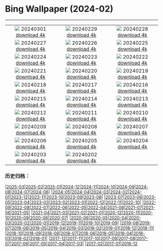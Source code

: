 # Bing Wallpaper (2024-02)
**************
| | | |
|:-:|:-:|:-:|
| ![](https://www.bing.com/th?id=OHR.Schmetterlingswiese_ZH-CN3740804088_1920x1080.jpg) 20240301 [download 4k](https://www.bing.com/th?id=OHR.Schmetterlingswiese_ZH-CN3740804088_UHD.jpg) | ![](https://www.bing.com/th?id=OHR.LeapingSquirrel_ZH-CN9112090462_1920x1080.jpg) 20240229 [download 4k](https://www.bing.com/th?id=OHR.LeapingSquirrel_ZH-CN9112090462_UHD.jpg) | ![](https://www.bing.com/th?id=OHR.BamburghCastleUK_ZH-CN3201531782_1920x1080.jpg) 20240228 [download 4k](https://www.bing.com/th?id=OHR.BamburghCastleUK_ZH-CN3201531782_UHD.jpg) |
| ![](https://www.bing.com/th?id=OHR.PolarBearCubs_ZH-CN2913942257_1920x1080.jpg) 20240227 [download 4k](https://www.bing.com/th?id=OHR.PolarBearCubs_ZH-CN2913942257_UHD.jpg) | ![](https://www.bing.com/th?id=OHR.GrandCanyonWinter_ZH-CN2640803517_1920x1080.jpg) 20240226 [download 4k](https://www.bing.com/th?id=OHR.GrandCanyonWinter_ZH-CN2640803517_UHD.jpg) | ![](https://www.bing.com/th?id=OHR.MtPrevostDuncan_ZH-CN2333619635_1920x1080.jpg) 20240225 [download 4k](https://www.bing.com/th?id=OHR.MtPrevostDuncan_ZH-CN2333619635_UHD.jpg) |
| ![](https://www.bing.com/th?id=OHR.LaternFestival2024_ZH-CN8050981828_1920x1080.jpg) 20240224 [download 4k](https://www.bing.com/th?id=OHR.LaternFestival2024_ZH-CN8050981828_UHD.jpg) | ![](https://www.bing.com/th?id=OHR.HaghartsinMonastery_ZH-CN1705226096_1920x1080.jpg) 20240223 [download 4k](https://www.bing.com/th?id=OHR.HaghartsinMonastery_ZH-CN1705226096_UHD.jpg) | ![](https://www.bing.com/th?id=OHR.BrightonBoxes_ZH-CN0947219018_1920x1080.jpg) 20240222 [download 4k](https://www.bing.com/th?id=OHR.BrightonBoxes_ZH-CN0947219018_UHD.jpg) |
| ![](https://www.bing.com/th?id=OHR.YosemiteFirefall_ZH-CN2236242565_1920x1080.jpg) 20240221 [download 4k](https://www.bing.com/th?id=OHR.YosemiteFirefall_ZH-CN2236242565_UHD.jpg) | ![](https://www.bing.com/th?id=OHR.PeakDistrictNP_ZH-CN1987784653_1920x1080.jpg) 20240220 [download 4k](https://www.bing.com/th?id=OHR.PeakDistrictNP_ZH-CN1987784653_UHD.jpg) | ![](https://www.bing.com/th?id=OHR.CarnavalTenerife_ZH-CN1559136778_1920x1080.jpg) 20240219 [download 4k](https://www.bing.com/th?id=OHR.CarnavalTenerife_ZH-CN1559136778_UHD.jpg) |
| ![](https://www.bing.com/th?id=OHR.DominicaWhales_ZH-CN1293650397_1920x1080.jpg) 20240218 [download 4k](https://www.bing.com/th?id=OHR.DominicaWhales_ZH-CN1293650397_UHD.jpg) | ![](https://www.bing.com/th?id=OHR.LakeDolomites_ZH-CN2317113886_1920x1080.jpg) 20240217 [download 4k](https://www.bing.com/th?id=OHR.LakeDolomites_ZH-CN2317113886_UHD.jpg) | ![](https://www.bing.com/th?id=OHR.BackyardBird_ZH-CN0522695977_1920x1080.jpg) 20240216 [download 4k](https://www.bing.com/th?id=OHR.BackyardBird_ZH-CN0522695977_UHD.jpg) |
| ![](https://www.bing.com/th?id=OHR.HippopotamusDay_ZH-CN0518367336_1920x1080.jpg) 20240215 [download 4k](https://www.bing.com/th?id=OHR.HippopotamusDay_ZH-CN0518367336_UHD.jpg) | ![](https://www.bing.com/th?id=OHR.BowingCrane_ZH-CN0143761293_1920x1080.jpg) 20240214 [download 4k](https://www.bing.com/th?id=OHR.BowingCrane_ZH-CN0143761293_UHD.jpg) | ![](https://www.bing.com/th?id=OHR.MarignyBeads_ZH-CN9346804869_1920x1080.jpg) 20240213 [download 4k](https://www.bing.com/th?id=OHR.MarignyBeads_ZH-CN9346804869_UHD.jpg) |
| ![](https://www.bing.com/th?id=OHR.GiantTortoise_ZH-CN9220903689_1920x1080.jpg) 20240212 [download 4k](https://www.bing.com/th?id=OHR.GiantTortoise_ZH-CN9220903689_UHD.jpg) | ![](https://www.bing.com/th?id=OHR.FolegandrosGreece_ZH-CN7803666477_1920x1080.jpg) 20240211 [download 4k](https://www.bing.com/th?id=OHR.FolegandrosGreece_ZH-CN7803666477_UHD.jpg) | ![](https://www.bing.com/th?id=OHR.SpringFestival2024_ZH-CN7514007541_1920x1080.jpg) 20240210 [download 4k](https://www.bing.com/th?id=OHR.SpringFestival2024_ZH-CN7514007541_UHD.jpg) |
| ![](https://www.bing.com/th?id=OHR.ChineseNewYearEve2024_ZH-CN7153418405_1920x1080.jpg) 20240209 [download 4k](https://www.bing.com/th?id=OHR.ChineseNewYearEve2024_ZH-CN7153418405_UHD.jpg) | ![](https://www.bing.com/th?id=OHR.MtHoodOregon_ZH-CN6068357532_1920x1080.jpg) 20240208 [download 4k](https://www.bing.com/th?id=OHR.MtHoodOregon_ZH-CN6068357532_UHD.jpg) | ![](https://www.bing.com/th?id=OHR.StJamesPool_ZH-CN5930624359_1920x1080.jpg) 20240207 [download 4k](https://www.bing.com/th?id=OHR.StJamesPool_ZH-CN5930624359_UHD.jpg) |
| ![](https://www.bing.com/th?id=OHR.LakeTahoeRock_ZH-CN5770740919_1920x1080.jpg) 20240206 [download 4k](https://www.bing.com/th?id=OHR.LakeTahoeRock_ZH-CN5770740919_UHD.jpg) | ![](https://www.bing.com/th?id=OHR.LakeBledSunrise_ZH-CN5580697031_1920x1080.jpg) 20240205 [download 4k](https://www.bing.com/th?id=OHR.LakeBledSunrise_ZH-CN5580697031_UHD.jpg) | ![](https://www.bing.com/th?id=OHR.DevetashkaCave_ZH-CN5186222166_1920x1080.jpg) 20240204 [download 4k](https://www.bing.com/th?id=OHR.DevetashkaCave_ZH-CN5186222166_UHD.jpg) |
| ![](https://www.bing.com/th?id=OHR.VeniceCarnival_ZH-CN4965898587_1920x1080.jpg) 20240203 [download 4k](https://www.bing.com/th?id=OHR.VeniceCarnival_ZH-CN4965898587_UHD.jpg) | ![](https://www.bing.com/th?id=OHR.AlpineMarmot_ZH-CN3818584615_1920x1080.jpg) 20240202 [download 4k](https://www.bing.com/th?id=OHR.AlpineMarmot_ZH-CN3818584615_UHD.jpg) |  |

### 历史归档：

|[2025-03](/../2025-03/2025-03.md)|[2025-02](/../2025-02/2025-02.md)|[2025-01](/../2025-01/2025-01.md)|[2024-12](/../2024-12/2024-12.md)|[2024-11](/../2024-11/2024-11.md)|[2024-10](/../2024-10/2024-10.md)|[2024-09](/../2024-09/2024-09.md)|[2024-08](/../2024-08/2024-08.md)|[2024-07](/../2024-07/2024-07.md)|[2024-06](/../2024-06/2024-06.md)|
|[2024-05](/../2024-05/2024-05.md)|[2024-04](/../2024-04/2024-04.md)|[2024-03](/../2024-03/2024-03.md)|[2024-02](/2024-02.md)|[2024-01](/../2024-01/2024-01.md)|[2023-12](/../2023-12/2023-12.md)|[2023-11](/../2023-11/2023-11.md)|[2023-10](/../2023-10/2023-10.md)|[2023-09](/../2023-09/2023-09.md)|[2023-08](/../2023-08/2023-08.md)|
|[2023-07](/../2023-07/2023-07.md)|[2023-06](/../2023-06/2023-06.md)|[2023-05](/../2023-05/2023-05.md)|[2023-04](/../2023-04/2023-04.md)|[2023-03](/../2023-03/2023-03.md)|[2023-02](/../2023-02/2023-02.md)|[2023-01](/../2023-01/2023-01.md)|[2022-12](/../2022-12/2022-12.md)|[2022-11](/../2022-11/2022-11.md)|[2022-10](/../2022-10/2022-10.md)|
|[2022-09](/../2022-09/2022-09.md)|[2022-08](/../2022-08/2022-08.md)|[2022-07](/../2022-07/2022-07.md)|[2022-06](/../2022-06/2022-06.md)|[2022-05](/../2022-05/2022-05.md)|[2022-04](/../2022-04/2022-04.md)|[2021-08](/../2021-08/2021-08.md)|[2021-07](/../2021-07/2021-07.md)|[2021-06](/../2021-06/2021-06.md)|[2021-05](/../2021-05/2021-05.md)|
|[2021-04](/../2021-04/2021-04.md)|[2021-03](/../2021-03/2021-03.md)|[2021-02](/../2021-02/2021-02.md)|[2021-01](/../2021-01/2021-01.md)|[2020-12](/../2020-12/2020-12.md)|[2020-11](/../2020-11/2020-11.md)|[2020-10](/../2020-10/2020-10.md)|[2020-09](/../2020-09/2020-09.md)|[2020-08](/../2020-08/2020-08.md)|[2020-07](/../2020-07/2020-07.md)|
|[2020-06](/../2020-06/2020-06.md)|[2020-05](/../2020-05/2020-05.md)|[2020-04](/../2020-04/2020-04.md)|[2020-03](/../2020-03/2020-03.md)|[2020-02](/../2020-02/2020-02.md)|[2020-01](/../2020-01/2020-01.md)|[2019-12](/../2019-12/2019-12.md)|[2019-11](/../2019-11/2019-11.md)|[2019-10](/../2019-10/2019-10.md)|[2019-09](/../2019-09/2019-09.md)|
|[2019-08](/../2019-08/2019-08.md)|[2019-07](/../2019-07/2019-07.md)|[2019-06](/../2019-06/2019-06.md)|[2019-05](/../2019-05/2019-05.md)|[2019-04](/../2019-04/2019-04.md)|[2019-03](/../2019-03/2019-03.md)|[2019-02](/../2019-02/2019-02.md)|[2019-01](/../2019-01/2019-01.md)|[2018-12](/../2018-12/2018-12.md)|[2018-11](/../2018-11/2018-11.md)|
|[2018-10](/../2018-10/2018-10.md)|[2018-09](/../2018-09/2018-09.md)|[2018-08](/../2018-08/2018-08.md)|[2018-07](/../2018-07/2018-07.md)|[2018-06](/../2018-06/2018-06.md)|[2018-05](/../2018-05/2018-05.md)|[2018-04](/../2018-04/2018-04.md)|[2018-03](/../2018-03/2018-03.md)|[2018-02](/../2018-02/2018-02.md)|[2018-01](/../2018-01/2018-01.md)|
|[2017-12](/../2017-12/2017-12.md)|[2017-11](/../2017-11/2017-11.md)|[2017-10](/../2017-10/2017-10.md)|[2017-09](/../2017-09/2017-09.md)|[2017-08](/../2017-08/2017-08.md)|[2017-07](/../2017-07/2017-07.md)|[2017-06](/../2017-06/2017-06.md)|[2017-05](/../2017-05/2017-05.md)|[2017-04](/../2017-04/2017-04.md)|[2017-03](/../2017-03/2017-03.md)|
|[2017-02](/../2017-02/2017-02.md)|[2017-01](/../2017-01/2017-01.md)|[2016-12](/../2016-12/2016-12.md)
